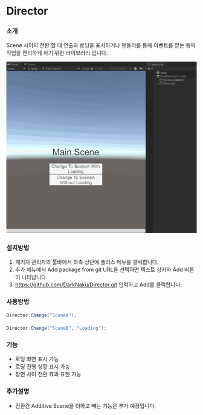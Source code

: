 # Director

### 소개
Scene 사이의 전환 할 때 연출과 로딩을 표시하거나 핸들러를 통해 이벤트를 받는 등의 작업을 편리하게 하기 위한 라이브러리 입니다.

![image](Samples~/Images/screenshot.gif)

### 설치방법
1. 패키지 관리자의 툴바에서 좌측 상단에 플러스 메뉴를 클릭합니다.
2. 추가 메뉴에서 Add package from git URL을 선택하면 텍스트 상자와 Add 버튼이 나타납니다.
3. https://github.com/DarkNaku/Director.git 입력하고 Add를 클릭합니다.

### 사용방법
```csharp
Director.Change("SceneA");

Director.Change("SceneB", "Loading");
```

### 기능
* 로딩 화면 표시 가능
* 로딩 진행 상황 표시 가능
* 장면 사이 전환 효과 표현 가능

### 추가설명
* 전환간 Additive Scene을 더하고 빼는 기능은 추가 예정입니다.